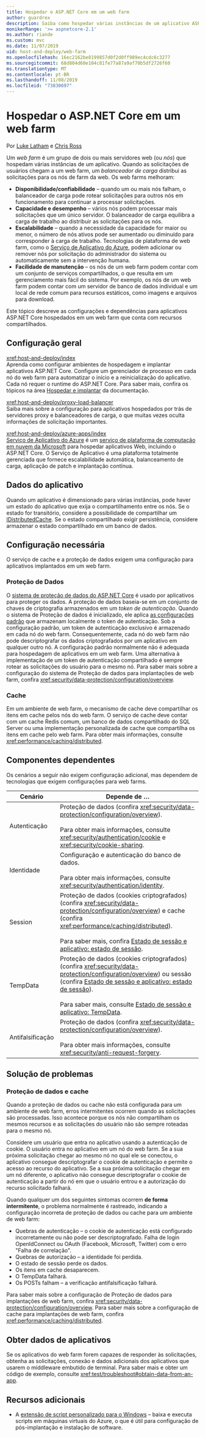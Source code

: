 ```yaml
---
title: Hospedar o ASP.NET Core em um web farm
author: guardrex
description: Saiba como hospedar várias instâncias de um aplicativo ASP.NET Core com recursos compartilhados em um ambiente de web farm.
monikerRange: '>= aspnetcore-2.1'
ms.author: riande
ms.custom: mvc
ms.date: 11/07/2019
uid: host-and-deploy/web-farm
ms.openlocfilehash: 16ec2162be8199857d0f2d0ff989ec4cdc6c3277
ms.sourcegitcommit: 68d804d60e104c81fe77a87a9af70b5df2726f60
ms.translationtype: MT
ms.contentlocale: pt-BR
ms.lasthandoff: 11/08/2019
ms.locfileid: "73830697"
---
```

# <a name="host-aspnet-core-in-a-web-farm"></a>Hospedar o ASP.NET Core em um web farm

Por [Luke Latham](https://github.com/guardrex) e [Chris Ross](https://github.com/Tratcher)

Um *web farm* é um grupo de dois ou mais servidores web (ou *nós*) que hospedam várias instâncias de um aplicativo. Quando as solicitações de usuários chegam a um web farm, um *balanceador de carga* distribui as solicitações para os nós de farm da web. Os web farms melhoram:

* **Disponibilidade/confiabilidade** &ndash; quando um ou mais nós falham, o balanceador de carga pode rotear solicitações para outros nós em funcionamento para continuar a processar solicitações.
* **Capacidade e desempenho** &ndash; vários nós podem processar mais solicitações que um único servidor. O balanceador de carga equilibra a carga de trabalho ao distribuir as solicitações para os nós.
* **Escalabilidade** &ndash; quando a necessidade da capacidade for maior ou menor, o número de nós ativos pode ser aumentado ou diminuído para corresponder à carga de trabalho. Tecnologias de plataforma de web farm, como o [Serviço de Aplicativo do Azure](https://azure.microsoft.com/services/app-service/), podem adicionar ou remover nós por solicitação do administrador do sistema ou automaticamente sem a intervenção humana.
* **Facilidade de manutenção** &ndash; os nós de um web farm podem contar com um conjunto de serviços compartilhados, o que resulta em um gerenciamento mais fácil do sistema. Por exemplo, os nós de um web farm podem contar com um servidor de banco de dados individual e um local de rede comum para recursos estáticos, como imagens e arquivos para download.

Este tópico descreve as configurações e dependências para aplicativos ASP.NET Core hospedados em um web farm que conta com recursos compartilhados.

## <a name="general-configuration"></a>Configuração geral

<xref:host-and-deploy/index>  
Aprenda como configurar ambientes de hospedagem e implantar aplicativos ASP.NET Core. Configure um gerenciador de processo em cada nó do web farm para automatizar o início e a reinicialização do aplicativo. Cada nó requer o runtime do ASP.NET Core. Para saber mais, confira os tópicos na área [Hospedar e implantar](xref:host-and-deploy/index) da documentação.

<xref:host-and-deploy/proxy-load-balancer>  
Saiba mais sobre a configuração para aplicativos hospedados por trás de servidores proxy e balanceadores de carga, o que muitas vezes oculta informações de solicitação importantes.

<xref:host-and-deploy/azure-apps/index>  
[Serviço de Aplicativo do Azure](https://azure.microsoft.com/services/app-service/) é um [serviço de plataforma de computação em nuvem da Microsoft](https://azure.microsoft.com/) para hospedar aplicativos Web, incluindo o ASP.NET Core. O Serviço de Aplicativo é uma plataforma totalmente gerenciada que fornece escalabilidade automática, balanceamento de carga, aplicação de patch e implantação contínua.

## <a name="app-data"></a>Dados do aplicativo

Quando um aplicativo é dimensionado para várias instâncias, pode haver um estado do aplicativo que exija o compartilhamento entre os nós. Se o estado for transitório, considere a possibilidade de compartilhar um [IDistributedCache](/dotnet/api/microsoft.extensions.caching.distributed.idistributedcache). Se o estado compartilhado exigir persistência, considere armazenar o estado compartilhado em um banco de dados.

## <a name="required-configuration"></a>Configuração necessária

O serviço de cache e a proteção de dados exigem uma configuração para aplicativos implantados em um web farm.

### <a name="data-protection"></a>Proteção de Dados

O [sistema de proteção de dados do ASP.NET Core](xref:security/data-protection/introduction) é usado por aplicativos para proteger os dados. A proteção de dados baseia-se em um conjunto de chaves de criptografia armazenados em um *token de autenticação*. Quando o sistema de Proteção de dados é inicializado, ele aplica [as configurações padrão](xref:security/data-protection/configuration/default-settings) que armazenam localmente o token de autenticação. Sob a configuração padrão, um token de autenticação exclusivo é armazenado em cada nó do web farm. Consequentemente, cada nó do web farm não pode descriptografar os dados criptografados por um aplicativo em qualquer outro nó. A configuração padrão normalmente não é adequada para hospedagem de aplicativos em um web farm. Uma alternativa à implementação de um token de autenticação compartilhado é sempre rotear as solicitações do usuário para o mesmo nó. Para saber mais sobre a configuração do sistema de Proteção de dados para implantações de web farm, confira <xref:security/data-protection/configuration/overview>.

### <a name="caching"></a>Cache

Em um ambiente de web farm, o mecanismo de cache deve compartilhar os itens em cache pelos nós do web farm. O serviço de cache deve contar com um cache Redis comum, um banco de dados compartilhado do SQL Server ou uma implementação personalizada de cache que compartilha os itens em cache pelo web farm. Para obter mais informações, consulte <xref:performance/caching/distributed>.

## <a name="dependent-components"></a>Componentes dependentes

Os cenários a seguir não exigem configuração adicional, mas dependem de tecnologias que exigem configurações para web farms.

| Cenário | Depende de &hellip; |
| -------- | ------------------- |
| Autenticação | Proteção de dados (confira <xref:security/data-protection/configuration/overview>).<br><br>Para obter mais informações, consulte <xref:security/authentication/cookie> e <xref:security/cookie-sharing>. |
| Identidade | Configuração e autenticação do banco de dados.<br><br>Para obter mais informações, consulte <xref:security/authentication/identity>. |
| Session | Proteção de dados (cookies criptografados) (confira <xref:security/data-protection/configuration/overview>) e cache (confira <xref:performance/caching/distributed>).<br><br>Para saber mais, confira [Estado de sessão e aplicativo: estado de sessão](xref:fundamentals/app-state#session-state). |
| TempData | Proteção de dados (cookies criptografados) (confira <xref:security/data-protection/configuration/overview>) ou sessão (confira [Estado de sessão e aplicativo: estado de sessão](xref:fundamentals/app-state#session-state)).<br><br>Para saber mais, consulte [Estado de sessão e aplicativo: TempData](xref:fundamentals/app-state#tempdata). |
| Antifalsificação | Proteção de dados (confira <xref:security/data-protection/configuration/overview>).<br><br>Para obter mais informações, consulte <xref:security/anti-request-forgery>. |

## <a name="troubleshoot"></a>Solução de problemas

### <a name="data-protection-and-caching"></a>Proteção de dados e cache

Quando a proteção de dados ou cache não está configurada para um ambiente de web farm, erros intermitentes ocorrem quando as solicitações são processadas. Isso acontece porque os nós não compartilham os mesmos recursos e as solicitações do usuário não são sempre roteadas para o mesmo nó.

Considere um usuário que entra no aplicativo usando a autenticação de cookie. O usuário entra no aplicativo em um nó do web farm. Se a sua próxima solicitação chegar ao mesmo nó no qual ele se conectou, o aplicativo consegue descriptografar o cookie de autenticação e permite o acesso ao recurso do aplicativo. Se a sua próxima solicitação chegar em um nó diferente, o aplicativo não consegue descriptografar o cookie de autenticação a partir do nó em que o usuário entrou e a autorização do recurso solicitado falhará.

Quando qualquer um dos seguintes sintomas ocorrem **de forma intermitente**, o problema normalmente é rastreado, indicando a configuração incorreta de proteção de dados ou cache para um ambiente de web farm:

* Quebras de autenticação &ndash; o cookie de autenticação está configurado incorretamente ou não pode ser descriptografado. Falha de login OpenIdConnect ou OAuth (Facebook, Microsoft, Twitter) com o erro "Falha de correlação".
* Quebras de autorização &ndash; a identidade foi perdida.
* O estado de sessão perde os dados.
* Os itens em cache desaparecem.
* O TempData falhará.
* Os POSTs falham &ndash; a verificação antifalsificação falhará.

Para saber mais sobre a configuração de Proteção de dados para implantações de web farm, confira <xref:security/data-protection/configuration/overview>. Para saber mais sobre a configuração de cache para implantações de web farm, confira <xref:performance/caching/distributed>.

## <a name="obtain-data-from-apps"></a>Obter dados de aplicativos

Se os aplicativos do web farm forem capazes de responder às solicitações, obtenha as solicitações, conexão e dados adicionais dos aplicativos que usarem o middleware embutido de terminal. Para saber mais e obter um código de exemplo, consulte <xref:test/troubleshoot#obtain-data-from-an-app>.

## <a name="additional-resources"></a>Recursos adicionais

* A [extensão de script personalizado para o Windows](/azure/virtual-machines/extensions/custom-script-windows) &ndash; baixa e executa scripts em máquinas virtuais do Azure, o que é útil para configuração de pós-implantação e instalação de software.
